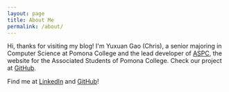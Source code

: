 ```yaml
---
layout: page
title: About Me
permalink: /about/
---
```


Hi, thanks for visiting my blog! I'm Yuxuan Gao (Chris), a senior majoring in Computer Science at Pomona College and the lead developer of [ASPC](https://aspc.pomona.edu), the website for the Associated Students of Pomona College. Check our project at [GitHub](https://github.com/aspc/mainsite).

Find me at [LinkedIn](https://linkedin.com/in/chris-yuxuan-gao) and [GitHub](https://github.com/ChrisYG)!


